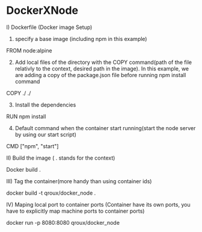 # DockerXNode

I) Dockerfile (Docker image Setup)


1. specify a base image (including npm in this example)

FROM node:alpine

2. Add local files of the directory with the COPY command(path of the file relativly to the context, desired path in the image). In this example, we are adding a copy of the package.json file before running npm install command

COPY ./ ./

3. Install the dependencies

RUN npm install

4. Default command when the container start running(start the node server by using our start script)

CMD ["npm", "start"]



II) Build the image ( . stands for the context)

Docker build .



III) Tag the container(more handy than using container ids)

docker build -t qroux/docker_node .



IV) Maping local port to container ports (Container have its own ports, you have to explicitly map machine ports to container ports)

docker run -p 8080:8080  qroux/docker_node


